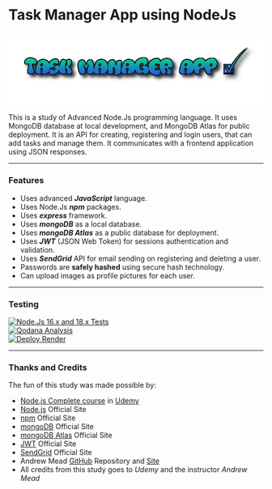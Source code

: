 
# Task Manager App using NodeJs
![NodeJs Task Manager App](./OtherFiles/task_app.png)

This is a study of Advanced Node.Js programming language.
It uses MongoDB database at local development, and MongoDB Atlas for public deployment.
It is an API for creating, registering and login users, that can add tasks and manage them. It communicates with a frontend application using JSON responses.

---

### Features
- Uses advanced ***JavaScript*** language.
- Uses Node.Js ***npm*** packages.
- Uses ***express*** framework.
- Uses ***mongoDB*** as a local database.
- Uses ***mongoDB Atlas*** as a public database for deployment.
- Uses ***JWT*** (JSON Web Token) for sessions authentication and validation.
- Uses ***SendGrid*** API for email sending on registering and deleting a user.
- Passwords are **safely hashed** using secure hash technology.
- Can upload images as profile pictures for each user.

---

### Testing
[![Node.Js 16.x and 18.x Tests](https://github.com/RetlavSource/NodeJs-Task-Manager/actions/workflows/Test%20Node.Js%20Vesrions.yml/badge.svg?branch=master)](https://github.com/RetlavSource/NodeJs-Task-Manager/actions/workflows/Test%20Node.Js%20Vesrions.yml)
<br>
[![Qodana Analysis](https://github.com/RetlavSource/NodeJs-Task-Manager/actions/workflows/Qodana%20Analysis.yml/badge.svg?branch=master)](https://github.com/RetlavSource/NodeJs-Task-Manager/actions/workflows/Qodana%20Analysis.yml)
<br>
[![Deploy Render](https://github.com/RetlavSource/NodeJs-Task-Manager/actions/workflows/Deploy%20Workflow.yml/badge.svg?branch=render-deploy)](https://github.com/RetlavSource/NodeJs-Task-Manager/actions/workflows/Deploy%20Workflow.yml)

---

### Thanks and Credits
The fun of this study was made possible by:
- [Node.js Complete course](https://www.udemy.com/course/the-complete-nodejs-developer-course-2/) in [Udemy](https://www.udemy.com/)
- [Node.js](https://nodejs.org/en/) Official Site
- [npm](https://www.npmjs.com) Official Site
- [mongoDB](https://www.mongodb.com/) Official Site
- [mongoDB Atlas](https://www.mongodb.com/cloud/atlas) Official Site
- [JWT](https://jwt.io/) Official Site
- [SendGrid](https://sendgrid.com/) Official Site
- Andrew Mead [GitHub](https://github.com/andrewjmead/node-course-v3-code) Repository and [Site](https://mead.io/)
- All credits from this study goes to *Udemy* and the instructor *Andrew Mead*
